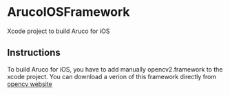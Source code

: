 # ArucoIOSFramework
Xcode project to build Aruco for iOS

## Instructions
To build Aruco for iOS, you have to add manually opencv2.framework to the xcode project. You can download a verion of this framework directly from [opencv website](https://opencv.org/releases/)

